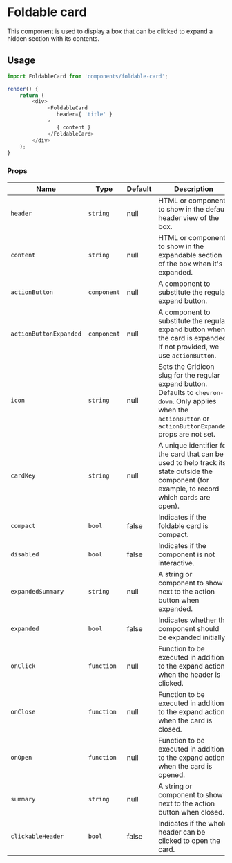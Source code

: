 Foldable card
===

This component is used to display a box that can be clicked to expand a hidden section with its contents.

## Usage

```js
import FoldableCard from 'components/foldable-card';

render() {
	return (
		<div>
			 <FoldableCard
				header={ 'title' }
			 >
			 	{ content }
			 </FoldableCard>
		</div>
	);
}
```

### Props

Name | Type | Default | Description
---- | ---- | ---- | ----
`header` | `string` | null | HTML or component to show in the default header view of the box.
`content` | `string` | null | HTML or component to show in the expandable section of the box when it's expanded.
`actionButton` | `component` | null | A component to substitute the regular expand button.
`actionButtonExpanded` | `component` | null | A component to substitute the regular expand button when the card is expanded. If not provided, we use `actionButton`.
`icon` | `string` | null | Sets the Gridicon slug for the regular expand button. Defaults to `chevron-down`. Only applies when the `actionButton` or `actionButtonExpanded` props are not set.
`cardKey` | `string` | null | A unique identifier for the card that can be used to help track its state outside the component (for example, to record which cards are open).
`compact` | `bool` | false | Indicates if the foldable card is compact.
`disabled` | `bool` | false | Indicates if the component is not interactive.
`expandedSummary` | `string` | null | A string or component to show next to the action button when expanded.
`expanded` | `bool` | false | Indicates whether the component should be expanded initially.
`onClick` | `function` | null | Function to be executed in addition to the expand action when the header is clicked.
`onClose` | `function` | null | Function to be executed in addition to the expand action when the card is closed.
`onOpen` | `function` | null | Function to be executed in addition to the expand action when the card is opened.
`summary` | `string` | null | A string or component to show next to the action button when closed.
`clickableHeader` | `bool` | false | Indicates if the whole header can be clicked to open the card.
